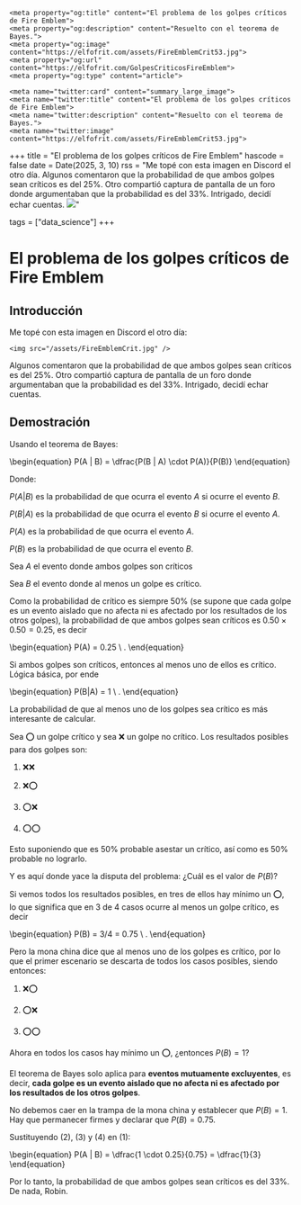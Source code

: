 ~~~
<meta property="og:title" content="El problema de los golpes críticos de Fire Emblem">
<meta property="og:description" content="Resuelto con el teorema de Bayes.">
<meta property="og:image" content="https://elfofrit.com/assets/FireEmblemCrit53.jpg">
<meta property="og:url" content="https://elfofrit.com/GolpesCriticosFireEmblem">
<meta property="og:type" content="article">

<meta name="twitter:card" content="summary_large_image">
<meta name="twitter:title" content="El problema de los golpes críticos de Fire Emblem">
<meta name="twitter:description" content="Resuelto con el teorema de Bayes.">
<meta name="twitter:image" content="https://elfofrit.com/assets/FireEmblemCrit53.jpg">
~~~

+++
title = "El problema de los golpes críticos de Fire Emblem"
hascode = false
date = Date(2025, 3, 10)
rss = "Me topé con esta imagen en Discord el otro día. Algunos comentaron que la probabilidad de que ambos golpes sean críticos es del 25%. Otro compartió captura de pantalla de un foro donde argumentaban que la probabilidad es del 33%. Intrigado, decidí echar cuentas. ![](https://cdn.bsky.app/img/feed_fullsize/plain/did:plc:w7drolsy3m6junkawmss3h7i/bafkreic6rebozd6cfdt74li5pakmhisozjfwtl7nwbay4c45skdch2imha@jpeg)"

tags = ["data_science"]
+++

# El problema de los golpes críticos de Fire Emblem

## Introducción
Me topé con esta imagen en Discord el otro día:

~~~
<img src="/assets/FireEmblemCrit.jpg" />
~~~

Algunos comentaron que la probabilidad de que ambos golpes sean críticos es del 25%. Otro compartió captura de pantalla de un foro donde argumentaban que la probabilidad es del 33%. Intrigado, decidí echar cuentas.

## Demostración

Usando el teorema de Bayes:

\begin{equation}
    P(A | B) = \dfrac{P(B | A) \cdot P(A)}{P(B)}
\end{equation}

Donde:

$P(A|B)$ es la probabilidad de que ocurra el evento $A$ si ocurre el evento $B$.

$P(B|A)$ es la probabilidad de que ocurra el evento $B$ si ocurre el evento $A$.

$P(A)$ es la probabilidad de que ocurra el evento $A$.

$P(B)$ es la probabilidad de que ocurra el evento $B$.

Sea $A$ el evento donde ambos golpes son críticos

Sea $B$ el evento donde al menos un golpe es crítico.

Como la probabilidad de crítico es siempre 50% (se supone que cada golpe es un evento aislado que no afecta ni es afectado por los resultados de los otros golpes), la probabilidad de que ambos golpes sean críticos es $0.50 \times 0.50 = 0.25$, es decir

\begin{equation}
    P(A) = 0.25 \ .
\end{equation}

Si ambos golpes son críticos, entonces al menos uno de ellos es crítico. Lógica básica, por ende

\begin{equation}
    P(B|A) = 1 \ .
\end{equation}

La probabilidad de que al menos uno de los golpes sea crítico es más interesante de calcular.

Sea ⭕ un golpe crítico y sea ❌ un golpe no crítico. Los resultados posibles para dos golpes son:

1. ❌❌

2. ❌⭕

3. ⭕❌

4. ⭕⭕

Esto suponiendo que es 50% probable asestar un crítico, así como es 50% probable no lograrlo.

Y es aquí donde yace la disputa del problema: ¿Cuál es el valor de $P(B)$?

Si vemos todos los resultados posibles, en tres de ellos hay mínimo un ⭕, lo que significa que en 3 de 4 casos ocurre al menos un golpe crítico, es decir

\begin{equation}
    P(B) = 3/4 = 0.75 \ .
\end{equation}

Pero la mona china dice que al menos uno de los golpes es crítico, por lo que el primer escenario se descarta de todos los casos posibles, siendo entonces:

1. ❌⭕

2. ⭕❌

3. ⭕⭕

Ahora en todos los casos hay mínimo un ⭕, ¿entonces $P(B) = 1$?

El teorema de Bayes solo aplica para **eventos mutuamente excluyentes**, es decir, **cada golpe es un evento aislado que no afecta ni es afectado por los resultados de los otros golpes**.

No debemos caer en la trampa de la mona china y establecer que $P(B) = 1$. Hay que permanecer firmes y declarar que $P(B) = 0.75$.

Sustituyendo $(2)$, $(3)$ y $(4)$ en $(1)$:

\begin{equation}
    P(A | B) = \dfrac{1 \cdot 0.25}{0.75} = \dfrac{1}{3}
\end{equation}

Por lo tanto, la probabilidad de que ambos golpes sean críticos es del 33%. De nada, Robin.